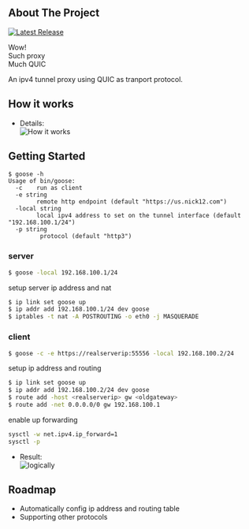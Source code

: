 <!-- ABOUT THE PROJECT -->


## About The Project
[![Latest Release](https://github.com/fengjian/goose/actions/workflows/release.yml/badge.svg?branch=v1.3)](https://github.com/fengjian/goose/actions/workflows/release.yml)

Wow!  
Such proxy    
Much QUIC

An ipv4 tunnel proxy using QUIC as tranport protocol.

## How it works

- Details:  
![How it works][howitworks]

<!-- GETTING STARTED -->
## Getting Started


```
$ goose -h
Usage of bin/goose:
  -c    run as client
  -e string
        remote http endpoint (default "https://us.nick12.com")
  -local string
        local ipv4 address to set on the tunnel interface (default "192.168.100.1/24")
  -p string
         protocol (default "http3")
```

### server

```sh
$ goose -local 192.168.100.1/24
```
setup server ip address and nat
```sh
$ ip link set goose up
$ ip addr add 192.168.100.1/24 dev goose
$ iptables -t nat -A POSTROUTING -o eth0 -j MASQUERADE
```
### client

```sh
$ goose -c -e https://realserverip:55556 -local 192.168.100.2/24
```
setup ip address and routing
```sh
$ ip link set goose up
$ ip addr add 192.168.100.2/24 dev goose
$ route add -host <realserverip> gw <oldgateway>
$ route add -net 0.0.0.0/0 gw 192.168.100.1
```

enable up forwarding
```sh
sysctl -w net.ipv4.ip_forward=1
sysctl -p
```

- Result:  
![logically][logically]


<!-- ROADMAP -->
## Roadmap

* Automatically config ip address and routing table
* Supporting other protocols

[howitworks]: images/howitworks.jpg
[logically]: images/virtual.jpg
